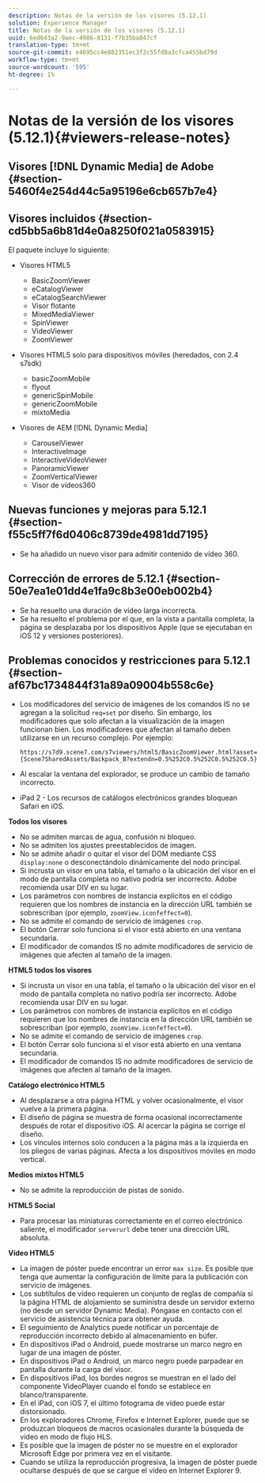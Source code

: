 ```yaml
---
description: Notas de la versión de los visores (5.12.1)
solution: Experience Manager
title: Notas de la versión de los visores (5.12.1)
uuid: 6ed643a2-9aec-4986-8131-f7b35ba847cf
translation-type: tm+mt
source-git-commit: e4695cc4e882351ec3f2c55fd8a3cfca455bd79d
workflow-type: tm+mt
source-wordcount: '595'
ht-degree: 1%

---
```



# Notas de la versión de los visores (5.12.1){#viewers-release-notes}

## Visores [!DNL Dynamic Media] de Adobe {#section-5460f4e254d44c5a95196e6cb657b7e4}

## Visores incluidos {#section-cd5bb5a6b81d4e0a8250f021a0583915}

El paquete incluye lo siguiente:

* Visores HTML5

   * BasicZoomViewer
   * eCatalogViewer
   * eCatalogSearchViewer
   * Visor flotante
   * MixedMediaViewer
   * SpinViewer
   * VideoViewer
   * ZoomViewer

* Visores HTML5 solo para dispositivos móviles (heredados, con 2.4 s7sdk)

   * basicZoomMobile
   * flyout
   * genericSpinMobile
   * genericZoomMobile
   * mixtoMedia

* Visores de AEM [!DNL Dynamic Media]

   * CarouselViewer
   * InteractiveImage
   * InteractiveVideoViewer
   * PanoramicViewer
   * ZoomVerticalViewer
   * Visor de vídeos360

## Nuevas funciones y mejoras para 5.12.1 {#section-f55c5ff7f6d0406c8739de4981dd7195}

* Se ha añadido un nuevo visor para admitir contenido de vídeo 360.

## Corrección de errores de 5.12.1 {#section-50e7ea1e01dd4e1fa9c8b3e00eb002b4}

* Se ha resuelto una duración de vídeo larga incorrecta.
* Se ha resuelto el problema por el que, en la vista a pantalla completa, la página se desplazaba por los dispositivos Apple (que se ejecutaban en iOS 12 y versiones posteriores).

## Problemas conocidos y restricciones para 5.12.1 {#section-af67bc1734844f31a89a09004b558c6e}

* Los modificadores del servicio de imágenes de los comandos IS no se agregan a la solicitud `req=set` por diseño. Sin embargo, los modificadores que solo afectan a la visualización de la imagen funcionan bien. Los modificadores que afectan al tamaño deben utilizarse en un recurso complejo. Por ejemplo:

   `https://s7d9.scene7.com/s7viewers/html5/BasicZoomViewer.html?asset= {Scene7SharedAssets/Backpack_B?extendn=0.5%252C0.5%252C0.5%252C0.5}`

* Al escalar la ventana del explorador, se produce un cambio de tamaño incorrecto.
* iPad 2 - Los recursos de catálogos electrónicos grandes bloquean Safari en iOS.

**Todos los visores**

* No se admiten marcas de agua, confusión ni bloqueo.
* No se admiten los ajustes preestablecidos de imagen.
* No se admite añadir o quitar el visor del DOM mediante CSS `display:none` o desconectándolo dinámicamente del nodo principal.
* Si incrusta un visor en una tabla, el tamaño o la ubicación del visor en el modo de pantalla completa no nativo podría ser incorrecto. Adobe recomienda usar DIV en su lugar.
* Los parámetros con nombres de instancia explícitos en el código requieren que los nombres de instancia en la dirección URL también se sobrescriban (por ejemplo, `zoomView.iconfeffect=0`).
* No se admite el comando de servicio de imágenes `crop`.
* El botón Cerrar solo funciona si el visor está abierto en una ventana secundaria.
* El modificador de comandos IS no admite modificadores de servicio de imágenes que afecten al tamaño de la imagen.

**HTML5 todos los visores**

* Si incrusta un visor en una tabla, el tamaño o la ubicación del visor en el modo de pantalla completa no nativo podría ser incorrecto. Adobe recomienda usar DIV en su lugar.
* Los parámetros con nombres de instancia explícitos en el código requieren que los nombres de instancia en la dirección URL también se sobrescriban (por ejemplo, `zoomView.iconfeffect=0`).
* No se admite el comando de servicio de imágenes `crop`.
* El botón Cerrar solo funciona si el visor está abierto en una ventana secundaria.
* El modificador de comandos IS no admite modificadores de servicio de imágenes que afecten al tamaño de la imagen.

**Catálogo electrónico HTML5**

* Al desplazarse a otra página HTML y volver ocasionalmente, el visor vuelve a la primera página.
* El diseño de página se muestra de forma ocasional incorrectamente después de rotar el dispositivo iOS. Al acercar la página se corrige el diseño.
* Los vínculos internos solo conducen a la página más a la izquierda en los pliegos de varias páginas. Afecta a los dispositivos móviles en modo vertical.

**Medios mixtos HTML5**

* No se admite la reproducción de pistas de sonido.

**HTML5 Social**

* Para procesar las miniaturas correctamente en el correo electrónico saliente, el modificador `serverurl` debe tener una dirección URL absoluta.

**Vídeo HTML5**

* La imagen de póster puede encontrar un error `max size`. Es posible que tenga que aumentar la configuración de límite para la publicación con servicio de imágenes.
* Los subtítulos de vídeo requieren un conjunto de reglas de compañía si la página HTML de alojamiento se suministra desde un servidor externo (no desde un servidor Dynamic Media). Póngase en contacto con el servicio de asistencia técnica para obtener ayuda.
* El seguimiento de Analytics puede notificar un porcentaje de reproducción incorrecto debido al almacenamiento en búfer.
* En dispositivos iPad o Android, puede mostrarse un marco negro en lugar de una imagen de póster.
* En dispositivos iPad o Android, un marco negro puede parpadear en pantalla durante la carga del visor.
* En dispositivos iPad, los bordes negros se muestran en el lado del componente VideoPlayer cuando el fondo se establece en blanco/transparente.
* En el iPad, con iOS 7, el último fotograma de vídeo puede estar distorsionado.
* En los exploradores Chrome, Firefox e Internet Explorer, puede que se produzcan bloqueos de macros ocasionales durante la búsqueda de vídeo en modo de flujo HLS.
* Es posible que la imagen de póster no se muestre en el explorador Microsoft Edge por primera vez en el visitante.
* Cuando se utiliza la reproducción progresiva, la imagen de póster puede ocultarse después de que se cargue el vídeo en Internet Explorer 9.

